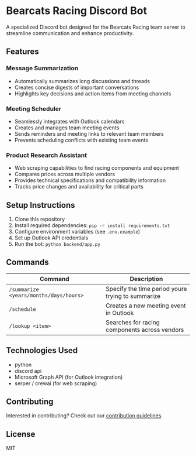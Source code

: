 # Bearcats Racing Discord Bot

A specialized Discord bot designed for the Bearcats Racing team server to streamline communication and enhance productivity.

## Features

### Message Summarization
- Automatically summarizes long discussions and threads
- Creates concise digests of important conversations
- Highlights key decisions and action items from meeting channels

### Meeting Scheduler
- Seamlessly integrates with Outlook calendars
- Creates and manages team meeting events
- Sends reminders and meeting links to relevant team members
- Prevents scheduling conflicts with existing team events

### Product Research Assistant
- Web scraping capabilities to find racing components and equipment
- Compares prices across multiple vendors
- Provides technical specifications and compatibility information
- Tracks price changes and availability for critical parts

## Setup Instructions

1. Clone this repository
2. Install required dependencies: `pip -r install requirements.txt`
3. Configure environment variables (see `.env.example`)
4. Set up Outlook API credentials
5. Run the bot: `python backend/app.py`

## Commands

| Command | Description |
|---------|-------------|
| `/summarize <years/months/days/hours> ` | Specify the time period youre trying to summarize |
| `/schedule` | Creates a new meeting event in Outlook |
| `/lookup <item>` | Searches for racing components across vendors |

## Technologies Used
- python
- discord api
- Microsoft Graph API (for Outlook integration)
- serper / crewai (for web scraping)

## Contributing
Interested in contributing? Check out our [contribution guidelines](CONTRIBUTING.md).

## License
MIT
